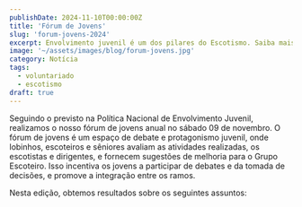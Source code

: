 ```yaml
---
publishDate: 2024-11-10T00:00:00Z
title: 'Fórum de Jovens'
slug: 'forum-jovens-2024'
excerpt: Envolvimento juvenil é um dos pilares do Escotismo. Saiba mais sobre o nosso fórum de jovens.
image: '~/assets/images/blog/forum-jovens.jpg'
category: Notícia
tags:
  - voluntariado
  - escotismo
draft: true
---
```


Seguindo o previsto na Política Nacional de Envolvimento Juvenil, realizamos o nosso fórum de jovens anual no sábado 09 de novembro. O fórum de jovens é um espaço de debate e protagonismo juvenil, onde lobinhos, escoteiros e sêniores avaliam as atividades realizadas, os escotistas e dirigentes, e fornecem sugestões de melhoria para o Grupo Escoteiro. Isso incentiva os jovens a participar de debates e da tomada de decisões, e promove a integração entre os ramos.

Nesta edição, obtemos resultados sobre os seguintes assuntos:

<!-- POST SOBRE fórum de jovens
-->
